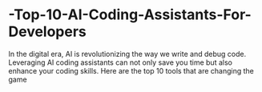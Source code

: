 # -Top-10-AI-Coding-Assistants-For-Developers
In the digital era, AI is revolutionizing the way we write and debug code. Leveraging AI coding assistants can not only save you time but also enhance your coding skills. Here are the top 10 tools that are changing the game
